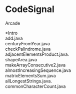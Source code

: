 # CodeSignal

Arcade  

 *Intro  
         add.java <br>
         centuryFromYear.java        
         checkPalindrome.java          <br>
         adjacentElementsProduct.java. <br>
         shapeArea.java                <br>
         makeArrayConsecutive2.java    <br>
         almostIncreasingSequence.java <br>
         matrixElementsSum.java        <br>
         allLongestStrings.java.       <br>
         commonCharacterCount.java     <br>

